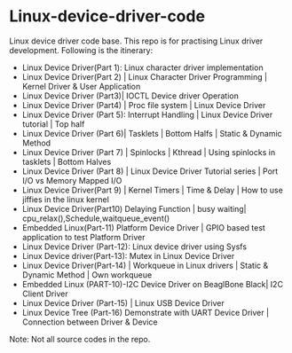 # Linux-device-driver-code
Linux device driver code base. This repo is for practising Linux driver development. Following is the itinerary:

- Linux Device Driver(Part 1): Linux character driver implementation
- Linux Device Driver(Part 2) | Linux Character Driver Programming | Kernel Driver & User Application
- Linux Device Driver (Part3)| IOCTL Device driver Operation 
- Linux Device Driver (Part4) | Proc file system | Linux Device Driver
- Linux Device Driver (Part 5): Interrupt Handling | Linux Device Driver tutorial | Top half
- Linux Device Driver (Part 6)| Tasklets | Bottom Halfs | Static & Dynamic Method
- Linux Device Driver (Part 7) | Spinlocks | Kthread | Using spinlocks in tasklets | Bottom Halves
- Linux Device Driver (Part 8) | Linux Device Driver Tutorial series | Port I/O vs Memory Mapped I/O
- Linux Device Driver(Part 9) | Kernel Timers | Time & Delay | How to use jiffies in the linux kernel
- Linux Device Driver(Part10) Delaying Function | busy waiting| cpu_relax(),Schedule,waitqueue_event()
- Embedded Linux(Part-11) Platform Device Driver | GPIO based test application to test Platform Driver
- Linux Device Driver (Part-12): Linux device driver using Sysfs
- Linux Device driver(Part-13): Mutex in Linux Device Driver
- Linux Device Driver(Part-14) | Workqueue in Linux drivers | Static & Dynamic Method | Own workqueue
- Embedded Linux (PART-10)-I2C Device Driver on BeaglBone Black| I2C Client Driver
- Linux Device Driver (Part-15) | Linux USB Device Driver 
- Linux Device Tree (Part-16) Demonstrate with UART Device Driver | Connection between Driver & Device

Note: Not all source codes in the repo.
